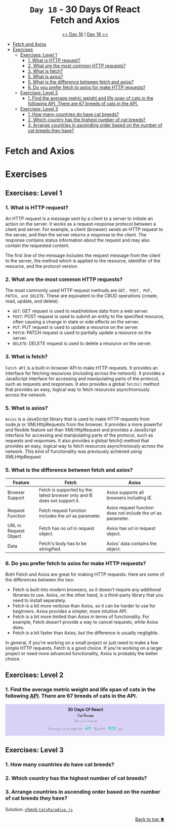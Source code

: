 <div align="center">

<h1> <code>Day 18</code> - 30 Days Of React <br>Fetch and Axios</h1>

[<< Day 16](../day-16/README.md) | [Day 18 >>](../day-18/README.md)

</div>

- [Fetch and Axios](#fetch-and-axios)
- [Exercises](#exercises)
  - [Exercises: Level 1](#exercises-level-1)
    - [1. What is HTTP request?](#1-what-is-http-request)
    - [2. What are the most common HTTP requests?](#2-what-are-the-most-common-http-requests)
    - [3. What is fetch?](#3-what-is-fetch)
    - [5. What is axios?](#5-what-is-axios)
    - [5. What is the difference between fetch and axios?](#5-what-is-the-difference-between-fetch-and-axios)
    - [6. Do you prefer fetch to axios for make HTTP requests?](#6-do-you-prefer-fetch-to-axios-for-make-http-requests)
  - [Exercises: Level 2](#exercises-level-2)
    - [1. Find the average metric weight and life span of cats in the following API. There are 67 breeds of cats in the API.](#1-find-the-average-metric-weight-and-life-span-of-cats-in-the-following-api-there-are-67-breeds-of-cats-in-the-api)
  - [Exercises: Level 3](#exercises-level-3)
    - [1. How many countries do have cat breeds?](#1-how-many-countries-do-have-cat-breeds)
    - [2. Which country has the highest number of cat breeds?](#2-which-country-has-the-highest-number-of-cat-breeds)
    - [3. Arrange countries in ascending order based on the number of cat breeds they have?](#3-arrange-countries-in-ascending-order-based-on-the-number-of-cat-breeds-they-have)

# Fetch and Axios

# Exercises

## Exercises: Level 1

### 1. What is HTTP request?

An HTTP request is a message sent by a client to a server to initiate an action on the server. It works as a request-response protocol between a client and server. For example, a client (browser) sends an HTTP request to the server, and then the server returns a response to the client. The response contains status information about the request and may also contain the requested content.

The first line of the message includes the request message from the client to the server, the method which is applied to the resource, identifier of the resource, and the protocol version.

### 2. What are the most common HTTP requests?

The most commonly used HTTP request methods are `GET, POST, PUT, PATCH, and DELETE`. These are equivalent to the CRUD operations (create, read, update, and delete).

- `GET`: GET request is used to read/retrieve data from a web server.
- `POST`: POST request is used to submit an entity to the specified resource, often causing a change in state or side effects on the server.
- `PUT`: PUT request is used to update a resource on the server.
- `PATCH`: PATCH request is used to partially update a resource on the server.
- `DELETE`: DELETE request is used to delete a resource on the server.

### 3. What is fetch?

`Fetch API` is a built-in browser API to make HTTP requests.
It provides an interface for fetching resources (including across the network). It provides a JavaScript interface for accessing and manipulating parts of the protocol, such as requests and responses. It also provides a global `fetch()` method that provides an easy, logical way to fetch resources asynchronously across the network.

### 5. What is axios?

`Axios` is a JavaScript library that is used to make HTTP requests from node.js or XMLHttpRequests from the browser. It provides a more powerful and flexible feature set than XMLHttpRequest and provides a JavaScript interface for accessing and manipulating parts of the protocol, such as requests and responses. It also provides a global fetch() method that provides an easy, logical way to fetch resources asynchronously across the network. This kind of functionality was previously achieved using XMLHttpRequest

### 5. What is the difference between fetch and axios?

| Feature               | Fetch                                                                     | Axios                                                         |
| --------------------- | ------------------------------------------------------------------------- | ------------------------------------------------------------- |
| Browser Support       | Fetch is supported by the latest browser only and IE does not support it. | Axios supports all browsers including IE.                     |
| Request Function      | Fetch request function includes the url as parameter.                     | Axios request function does not include the url as parameter. |
| URL in Request Object | Fetch has no url in request object.                                       | Axios has url in request object.                              |
| Data                  | Fetch's body has to be stringified.                                       | Axios' data contains the object.                              |

### 6. Do you prefer fetch to axios for make HTTP requests?

Both Fetch and Axios are great for making HTTP requests. Here are some of the differences between the two:

- Fetch is built into modern browsers, so it doesn't require any additional libraries to use. Axios, on the other hand, is a third-party library that you need to install separately.
- Fetch is a bit more verbose than Axios, so it can be harder to use for beginners. Axios provides a simpler, more intuitive API.
- Fetch is a bit more limited than Axios in terms of functionality. For example, Fetch doesn't provide a way to cancel requests, while Axios does.
- Fetch is a bit faster than Axios, but the difference is usually negligible.

In general, if you're working on a small project or just need to make a few simple HTTP requests, Fetch is a good choice. If you're working on a larger project or need more advanced functionality, Axios is probably the better choice.

## Exercises: Level 2

### 1. Find the average metric weight and life span of cats in the following [API](https://api.thecatapi.com/v1/breeds). There are 67 breeds of cats in the API.

![Average cat weight and age](https://raw.githubusercontent.com/Asabeneh/30-Days-Of-React/master/images/average_cat_weight_and_age.png)

## Exercises: Level 3

### 1. How many countries do have cat breeds?

### 2. Which country has the highest number of cat breeds?

### 3. Arrange countries in ascending order based on the number of cat breeds they have?

Solution: [check `CatsParadise.js`](exercise/CatsParadise.js)

<div align="right">

[Back to top ⬆️](#top)

</div>
